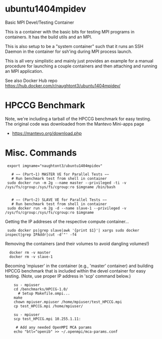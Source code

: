 # ubuntu1404mpidev

Basic MPI Devel/Testing Container

This is a container with the basic bits for testing MPI programs in
containers.  It has the build utils and an MPI.  

This is also setup to be a "system container" such that it runs an SSH
Daemon in the container for ssh'ing during MPI process launch.

This is all very simplistic and mainly just provides an example for
a manual procedure for launching a couple containers and then
attaching and running an MPI application.

See also Docker Hub repo
https://hub.docker.com/r/naughtont3/ubuntu1404mpidev/

# HPCCG Benchmark
Note, we're including a tarball of the HPCCG benchmark for easy testing.
The original code was downloaded from the Mantevo Mini-apps page

 - https://mantevo.org/download.php


# Misc. Commands
```
 export imgname="naughtont3/ubuntu1404mpidev"

   # −− (Part−1) MASTER VE for Parallel Tests −− 
   # Run benchmark test from shell in container
 sudo docker run -m 2g --name master --privileged -ti -v /sys/fs/cgroup:/sys/fs/cgroup:ro $imgname /bin/bash
 

   # −− (Part−2) SLAVE VE for Parallel Tests −−
   # Run benchmark test from shell in container
 sudo docker run -m 2g -d --name slave-1 --privileged -v /sys/fs/cgroup:/sys/fs/cgroup:ro $imgname
```

Getting the IP addreses of the respective compute container...
```
 sudo docker ps|grep slave|awk '{print $1}'| xargs sudo docker inspect|grep IPAddr|cut -d'"' -f4 
```

Removing the containers (and their volumes to avoid dangling volumes!)
```
  docker rm -v master
  docker rm -v slave-1
```


Becoming 'mpiuser' in the container (e.g., 'master' container) and building
HPCCG benchmark that is included within the devel container for easy
testing.  (Note, use proper IP address in 'scp' command below.)
``` 
    su - mpiuser
    cd /benchmarks/HPCCG-1.0/
      # Setup Makefile.ompi...
    make
    chown mpiuser.mpiuser /home/mpiuser/test_HPCCG.mpi
    cp test_HPCCG.mpi /home/mpiuser/

    su - mpiuser 
    scp test_HPCCG.mpi 10.255.1.11:

     # Add any needed OpenMPI MCA params 
    echo "btl=^openib" >> ~/.openmpi/mca-params.conf
```

